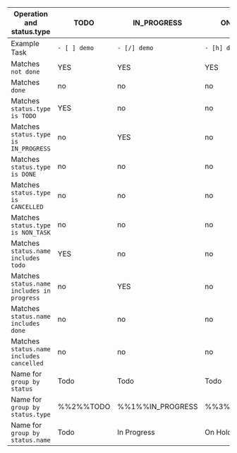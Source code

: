 <!-- placeholder to force blank line before included text -->

| Operation and status.type | TODO | IN_PROGRESS | ON_HOLD | DONE | CANCELLED | NON_TASK |
| ----- | ----- | ----- | ----- | ----- | ----- | ----- |
| Example Task | `- [ ] demo` | `- [/] demo` | `- [h] demo` | `- [x] demo` | `- [-] demo` | `- [~] demo` |
| Matches `not done` | YES | YES | YES | no | no | no |
| Matches `done` | no | no | no | YES | YES | YES |
| Matches `status.type is TODO` | YES | no | no | no | no | no |
| Matches `status.type is IN_PROGRESS` | no | YES | no | no | no | no |
| Matches `status.type is DONE` | no | no | no | YES | no | no |
| Matches `status.type is CANCELLED` | no | no | no | no | YES | no |
| Matches `status.type is NON_TASK` | no | no | no | no | no | YES |
| Matches `status.name includes todo` | YES | no | no | no | no | no |
| Matches `status.name includes in progress` | no | YES | no | no | no | no |
| Matches `status.name includes done` | no | no | no | YES | no | no |
| Matches `status.name includes cancelled` | no | no | no | no | YES | no |
| Name for `group by status` | Todo | Todo | Todo | Done | Done | Done |
| Name for `group by status.type` | %%2%%TODO | %%1%%IN_PROGRESS | %%3%%ON_HOLD | %%4%%DONE | %%5%%CANCELLED | %%6%%NON_TASK |
| Name for `group by status.name` | Todo | In Progress | On Hold | Done | Cancelled | My custom status |


<!-- placeholder to force blank line after included text -->
